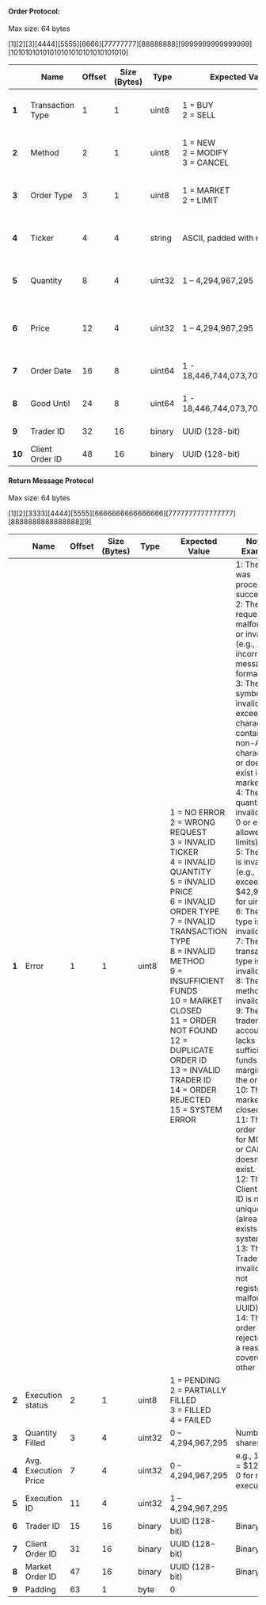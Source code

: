 #### Order Protocol:

Max size: 64 bytes

[1][2][3][4444][5555][6666][77777777][88888888][9999999999999999][10101010101010101010101010101010]

|        | Name             | Offset | Size (Bytes) | Type   | Expected Value                            | Notes / Examples                                    |
| ------ | ---------------- | ------ | ------------ | ------ | ----------------------------------------- | --------------------------------------------------- |
| **1**  | Transaction Type | 1      | 1            | uint8  | 1 = BUY <br/> 2 = SELL                    | Buy or sell order (0 is invalid)                    |
| **2**  | Method           | 2      | 1            | uint8  | 1 = NEW <br/> 2 = MODIFY <br/> 3 = CANCEL | Defines message type (0 is invalid)                 |
| **3**  | Order Type       | 3      | 1            | uint8  | 1 = MARKET <br/> 2 = LIMIT                | Market or limit order (0 is invalid)                |
| **4**  | Ticker           | 4      | 4            | string | ASCII, padded with nulls                  | "XYZQ" <br/> "XYZ\0" <br/> "XY\0\0" <br/> "X\0\0\0" |
| **5**  | Quantity         | 8      | 4            | uint32 | 1 – 4,294,967,295                         | Number of shares (must be > 0)                      |
| **6**  | Price            | 12     | 4            | uint32 | 1 – 4,294,967,295                         | int in cents, e.g., 12,345 = $123.45                |
| **7**  | Order Date       | 16     | 8            | uint64 | 1 - 18,446,744,073,709,551,615            | Unix epoch (ms)                                     |
| **8**  | Good Until       | 24     | 8            | uint64 | 1 - 18,446,744,073,709,551,615            | Unix epoch (ms)                                     |
| **9**  | Trader ID        | 32     | 16           | binary | UUID (128-bit)                            | Binary UUID                                         |
| **10** | Client Order ID  | 48     | 16           | binary | UUID (128-bit)                            | Binary UUID                                         |

#### Return Message Protocol

Max size: 64 bytes

[1][2][3333][4444][5555][6666666666666666][7777777777777777][8888888888888888][9]

|       | Name                 | Offset | Size (Bytes) | Type   | Expected Value                                                                                                                                                                                                                                                                                                                                                                                                | Notes / Examples                                                                                                                                                                                                                                                                                                                                                                                                                                                                                                                                                                                                                                                                                                                                                                                                                                                                                                                     |
| ----- | -------------------- | ------ | ------------ | ------ | ------------------------------------------------------------------------------------------------------------------------------------------------------------------------------------------------------------------------------------------------------------------------------------------------------------------------------------------------------------------------------------------------------------- | ------------------------------------------------------------------------------------------------------------------------------------------------------------------------------------------------------------------------------------------------------------------------------------------------------------------------------------------------------------------------------------------------------------------------------------------------------------------------------------------------------------------------------------------------------------------------------------------------------------------------------------------------------------------------------------------------------------------------------------------------------------------------------------------------------------------------------------------------------------------------------------------------------------------------------------ |
| **1** | Error                | 1      | 1            | uint8  | 1 = NO ERROR <br/> 2 = WRONG REQUEST <br/> 3 = INVALID TICKER <br/> 4 = INVALID QUANTITY <br/> 5 = INVALID PRICE <br/> 6 = INVALID ORDER TYPE <br/> 7 = INVALID TRANSACTION TYPE <br/> 8 = INVALID METHOD <br/> 9 = INSUFFICIENT FUNDS <br/> 10 = MARKET CLOSED <br/> 11 = ORDER NOT FOUND <br/> 12 = DUPLICATE ORDER ID <br/> 13 = INVALID TRADER ID <br/> 14 = ORDER REJECTED <br/> 15 = SYSTEM ERROR <br/> | 1: The order was processed successfully. <br/> 2: The request is malformed or invalid (e.g., incorrect message format). <br/> 3: The ticker symbol is invalid (e.g., exceeds 4 characters, contains non-ASCII characters, or doesn’t exist in the market). <br/> 4: The quantity is invalid (e.g., 0 or exceeds allowed limits). <br/> 5: The price is invalid (e.g., exceeds $42,949.67 for uint32). <br/> 6: The order type is invalid. <br/> 7: The transaction type is invalid. <br/> 8: The method is invalid. <br/> 9: The trader’s account lacks sufficient funds or margin for the order. <br/> 10: The market is closed. <br/> 11: The order (e.g., for MODIFY or CANCEL) doesn’t exist. <br/> 12: The Client Order ID is not unique (already exists in the system). <br/> 13: The Trader ID is invalid (e.g., not registered or malformed UUID). <br/> 14: The order was rejected for a reason not covered by other codes. |
| **2** | Execution status     | 2      | 1            | uint8  | 1 = PENDING <br/> 2 = PARTIALLY FILLED <br/> 3 = FILLED <br/> 4 = FAILED                                                                                                                                                                                                                                                                                                                                      |                                                                                                                                                                                                                                                                                                                                                                                                                                                                                                                                                                                                                                                                                                                                                                                                                                                                                                                                      |
| **3** | Quantity Filled      | 3      | 4            | uint32 | 0 – 4,294,967,295                                                                                                                                                                                                                                                                                                                                                                                             | Number of shares filled                                                                                                                                                                                                                                                                                                                                                                                                                                                                                                                                                                                                                                                                                                                                                                                                                                                                                                              |
| **4** | Avg. Execution Price | 7      | 4            | uint32 | 0 – 4,294,967,295                                                                                                                                                                                                                                                                                                                                                                                             | e.g., 12,345 = $123.45, 0 for non-executed                                                                                                                                                                                                                                                                                                                                                                                                                                                                                                                                                                                                                                                                                                                                                                                                                                                                                           |
| **5** | Execution ID         | 11     | 4            | uint32 | 1 – 4,294,967,295                                                                                                                                                                                                                                                                                                                                                                                             |                                                                                                                                                                                                                                                                                                                                                                                                                                                                                                                                                                                                                                                                                                                                                                                                                                                                                                                                      |
| **6** | Trader ID            | 15     | 16           | binary | UUID (128-bit)                                                                                                                                                                                                                                                                                                                                                                                                | Binary UUID                                                                                                                                                                                                                                                                                                                                                                                                                                                                                                                                                                                                                                                                                                                                                                                                                                                                                                                          |
| **7** | Client Order ID      | 31     | 16           | binary | UUID (128-bit)                                                                                                                                                                                                                                                                                                                                                                                                | Binary UUID                                                                                                                                                                                                                                                                                                                                                                                                                                                                                                                                                                                                                                                                                                                                                                                                                                                                                                                          |
| **8** | Market Order ID      | 47     | 16           | binary | UUID (128-bit)                                                                                                                                                                                                                                                                                                                                                                                                | Binary UUID                                                                                                                                                                                                                                                                                                                                                                                                                                                                                                                                                                                                                                                                                                                                                                                                                                                                                                                          |
| **9** | Padding              | 63     | 1            | byte   | 0                                                                                                                                                                                                                                                                                                                                                                                                             |                                                                                                                                                                                                                                                                                                                                                                                                                                                                                                                                                                                                                                                                                                                                                                                                                                                                                                                                      |
